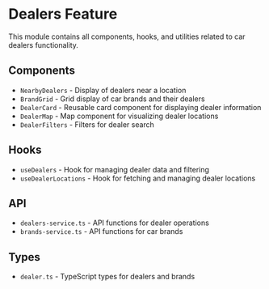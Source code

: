 # Dealers Feature

This module contains all components, hooks, and utilities related to car dealers functionality.

## Components

- `NearbyDealers` - Display of dealers near a location
- `BrandGrid` - Grid display of car brands and their dealers
- `DealerCard` - Reusable card component for displaying dealer information
- `DealerMap` - Map component for visualizing dealer locations
- `DealerFilters` - Filters for dealer search

## Hooks

- `useDealers` - Hook for managing dealer data and filtering
- `useDealerLocations` - Hook for fetching and managing dealer locations

## API

- `dealers-service.ts` - API functions for dealer operations
- `brands-service.ts` - API functions for car brands

## Types

- `dealer.ts` - TypeScript types for dealers and brands
